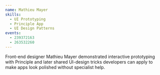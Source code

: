 ```yaml
---
name: Mathieu Mayer
skills:
  - UI Prototyping
  - Principle App
  - UI Design Patterns
events:
  - 239372163
  - 263532260
---
```


Front-end designer Mathieu Mayer demonstrated interactive prototyping with Principle and later shared UI-design tricks developers can apply to make apps look polished without specialist help.
